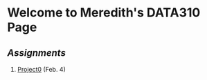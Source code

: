 # Welcome to Meredith's DATA310 Page
## *Assignments*
1. [Project0](https://meredithwebb.github.io/DATA310/Project0) (Feb. 4)
